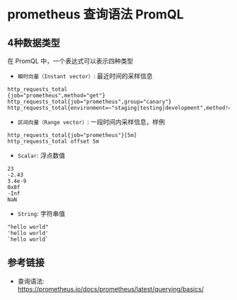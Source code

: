 # prometheus 查询语法 PromQL

## 4种数据类型

在 PromQL 中，一个表达式可以表示四种类型

- `瞬时向量（Instant vector）`: 最近时间的采样信息

```text
http_requests_total
{job="prometheus",method="get"}
http_requests_total{job="prometheus",group="canary"}
http_requests_total{environment=~"staging|testing|development",method!="GET"}
```

- `区间向量（Range vector）`: 一段时间内采样信息，样例

```text
http_requests_total{job="prometheus"}[5m]
http_requests_total offset 5m
```

- `Scalar`: 浮点数值

```text
23
-2.43
3.4e-9
0x8f
-Inf
NaN
```

- `String`: 字符串值

```text
"hello world"
'hello world'
`hello world`
```

## 参考链接

- 查询语法: <https://prometheus.io/docs/prometheus/latest/querying/basics/>
